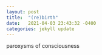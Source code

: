 ```yaml
---
layout: post
title:  "(re)birth"
date:   2021-04-03 23:43:32 -0400
categories: jekyll update
---
```


paroxysms of consciousness
